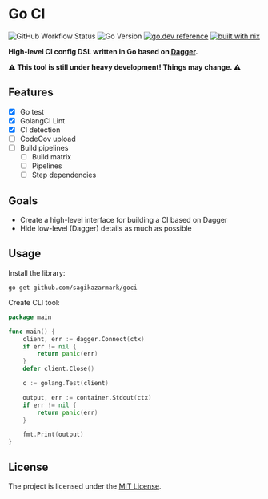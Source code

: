 # Go CI

![GitHub Workflow Status](https://img.shields.io/github/actions/workflow/status/sagikazarmark/goci/ci.yaml?style=flat-square)
![Go Version](https://img.shields.io/badge/go%20version-%3E=1.19-61CFDD.svg?style=flat-square)
[![go.dev reference](https://img.shields.io/badge/go.dev-reference-007d9c?logo=go&logoColor=white&style=flat-square)](https://pkg.go.dev/mod/github.com/sagikazarmark/goci)
[![built with nix](https://img.shields.io/badge/builtwith-nix-7d81f7?style=flat-square)](https://builtwithnix.org)

**High-level CI config DSL written in Go based on [Dagger](https://dagger.io/).**

**⚠️ This tool is still under heavy development! Things may change. ⚠️**

## Features

- [x] Go test
- [x] GolangCI Lint
- [x] CI detection
- [ ] CodeCov upload
- [ ] Build pipelines
  - [ ] Build matrix
  - [ ] Pipelines
  - [ ] Step dependencies

## Goals

- Create a high-level interface for building a CI based on Dagger
- Hide low-level (Dagger) details as much as possible

## Usage

Install the library:

```shell
go get github.com/sagikazarmark/goci
```

Create CLI tool:

```go
package main

func main() {
	client, err := dagger.Connect(ctx)
	if err != nil {
		return panic(err)
	}
	defer client.Close()

	c := golang.Test(client)

	output, err := container.Stdout(ctx)
	if err != nil {
		return panic(err)
	}

	fmt.Print(output)
}
```


## License

The project is licensed under the [MIT License](LICENSE).
